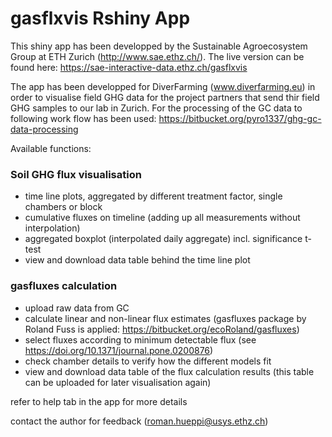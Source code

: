 # gasflxvis Rshiny App

This shiny app has been developped by the Sustainable Agroecosystem Group at ETH Zurich (http://www.sae.ethz.ch/). The live version can be found here: https://sae-interactive-data.ethz.ch/gasflxvis

The app has been developped for DiverFarming (www.diverfarming.eu) in order to visualise field GHG data for the project partners that send thir field GHG samples to our lab in Zurich. For the processing of the GC data to following work flow has been used: https://bitbucket.org/pyro1337/ghg-gc-data-processing

Available functions:

### Soil GHG flux visualisation

* time line plots, aggregated by different treatment factor, single chambers or block
* cumulative fluxes on timeline (adding up all measurements without interpolation)
* aggregated boxplot (interpolated daily aggregate) incl. significance t-test
* view and download data table behind the time line plot

### gasfluxes calculation

* upload raw data from GC
* calculate linear and non-linear flux estimates (gasfluxes package by Roland Fuss is applied: https://bitbucket.org/ecoRoland/gasfluxes)
* select fluxes according to minimum detectable flux (see  https://doi.org/10.1371/journal.pone.0200876)
* check chamber details to verify how the different models fit
* view and download data table of the flux calculation results (this table can be uploaded for later visualisation again)

refer to help tab in the app for more details

contact the author for feedback (roman.hueppi@usys.ethz.ch)